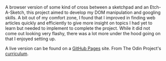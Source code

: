 A browser version of some kind of cross between a sketchpad and an Etch-A-Sketch, this project aimed to develop my DOM manipulation and googling skills. A bit out of my comfort zone, I found that I improved in finding web articles quickly and efficiently to give more insight on topics I had yet to learn but needed to implement to complete the project. While it did not come out looking very flashy, there was a lot more under the hood going on that I enjoyed setting up.

A live version can be found on a <a href="https://jessiejalca.github.io/etch-a-sketch/">GitHub Pages</a> site.
From The Odin Project's <a href="https://www.theodinproject.com/lessons/etch-a-sketch-project">curriculum</a>.